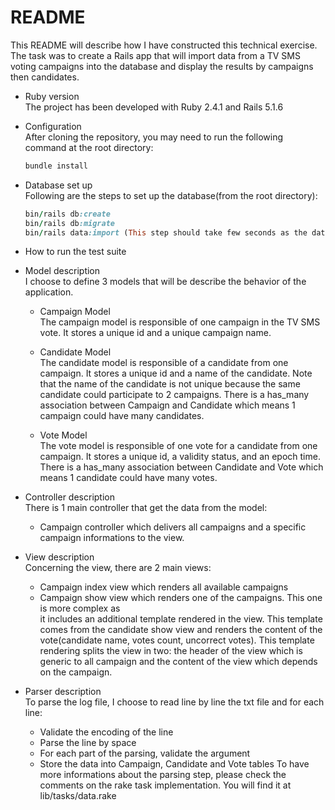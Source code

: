 # README

This README will describe how I have constructed this technical exercise.
The task was to create a Rails app that will import data from a TV SMS voting campaigns into the
database and display the results by campaigns then candidates.

* Ruby version  
The project has been developed with Ruby 2.4.1 and Rails 5.1.6

* Configuration  
After cloning the repository, you may need to run the following command at the root directory:
	```ruby
	bundle install
	```

* Database set up  
Following are the steps to set up the database(from the root directory):
	```ruby
	bin/rails db:create
	bin/rails db:migrate
	bin/rails data:import (This step should take few seconds as the data is heavy)
	```

* How to run the test suite


* Model description  
I choose to define 3 models that will be describe the behavior of the application.
	* Campaign Model  
	The campaign model is responsible of one campaign in the TV SMS vote.
	It stores a unique id and a unique campaign name.

	* Candidate Model  
	The candidate model is responsible of a candidate from one campaign.
	It stores a unique id and a name of the candidate.
	Note that the name of the candidate is not unique  because the same candidate 
	could participate to 2 campaigns.
	There is a has_many association between Campaign and Candidate which means
	1 campaign could have many candidates.

	* Vote Model  
	The vote model is responsible of one vote for a candidate from one campaign.
	It stores a unique id, a validity status, and an epoch time.
	There is a has_many association between Candidate and Vote which means 1 candidate
	could have many votes.

* Controller description  
There is 1 main controller that get the data from the model:
	* Campaign controller which delivers all campaigns and a specific campaign informations to the view.

* View description  
Concerning the view, there are 2 main views:
	* Campaign index view which renders all available campaigns  
	* Campaign show view which renders one of the campaigns. This one is more complex as  
	it includes an additional template rendered in the view. This template comes from the candidate
	show view and renders the content of the vote(candidate name, votes count, uncorrect votes). This template
	rendering splits the view in two: the header of the view which is generic to all campaign and the content of the view which depends on the campaign.

* Parser description  
To parse the log file, I choose to read line by line the txt file and for each line:
	* Validate the encoding of the line
	* Parse the line by space
	* For each part of the parsing, validate the argument
	* Store the data into Campaign, Candidate and Vote tables
To have more informations about the parsing step, please check the comments on the rake task implementation.
You will find it at lib/tasks/data.rake